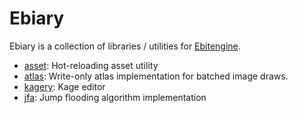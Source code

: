 # Ebiary

Ebiary is a collection of libraries / utilities for [Ebitengine](https://github.com/hajimehoshi/ebiten).

* [asset](./asset/README.md): Hot-reloading asset utility
* [atlas](./atlas/README.md): Write-only atlas implementation for batched image draws.
* [kagery](./kagery/README.md): Kage editor
* [jfa](./jfa/README.md): Jump flooding algorithm implementation
